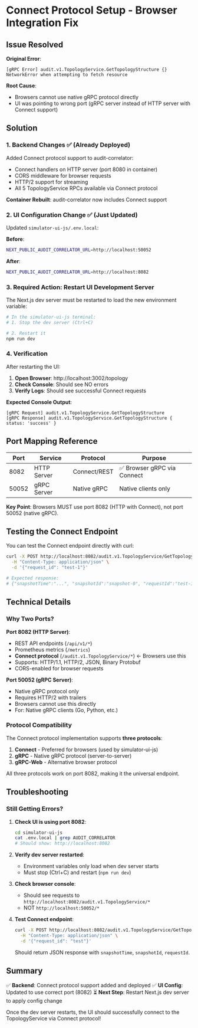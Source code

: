 # Connect Protocol Setup - Browser Integration Fix

## Issue Resolved

**Original Error**:
```
[gRPC Error] audit.v1.TopologyService.GetTopologyStructure {}
NetworkError when attempting to fetch resource
```

**Root Cause**:
- Browsers cannot use native gRPC protocol directly
- UI was pointing to wrong port (gRPC server instead of HTTP server with Connect support)

## Solution

### 1. Backend Changes ✅ (Already Deployed)

Added Connect protocol support to audit-correlator:
- Connect handlers on HTTP server (port 8080 in container)
- CORS middleware for browser requests
- HTTP/2 support for streaming
- All 5 TopologyService RPCs available via Connect protocol

**Container Rebuilt**: audit-correlator now includes Connect support

### 2. UI Configuration Change ✅ (Just Updated)

Updated `simulator-ui-js/.env.local`:

**Before**:
```bash
NEXT_PUBLIC_AUDIT_CORRELATOR_URL=http://localhost:50052
```

**After**:
```bash
NEXT_PUBLIC_AUDIT_CORRELATOR_URL=http://localhost:8082
```

### 3. Required Action: Restart UI Development Server

The Next.js dev server must be restarted to load the new environment variable:

```bash
# In the simulator-ui-js terminal:
# 1. Stop the dev server (Ctrl+C)

# 2. Restart it
npm run dev
```

### 4. Verification

After restarting the UI:

1. **Open Browser**: http://localhost:3002/topology
2. **Check Console**: Should see NO errors
3. **Verify Logs**: Should see successful Connect requests

**Expected Console Output**:
```
[gRPC Request] audit.v1.TopologyService.GetTopologyStructure
[gRPC Response] audit.v1.TopologyService.GetTopologyStructure { status: 'success' }
```

## Port Mapping Reference

| Port | Service | Protocol | Purpose |
|------|---------|----------|---------|
| 8082 | HTTP Server | Connect/REST | ✅ Browser gRPC via Connect |
| 50052 | gRPC Server | Native gRPC | Native clients only |

**Key Point**: Browsers MUST use port 8082 (HTTP with Connect), not port 50052 (native gRPC).

## Testing the Connect Endpoint

You can test the Connect endpoint directly with curl:

```bash
curl -X POST http://localhost:8082/audit.v1.TopologyService/GetTopologyStructure \
  -H "Content-Type: application/json" \
  -d '{"request_id": "test-1"}'

# Expected response:
# {"snapshotTime":"...", "snapshotId":"snapshot-0", "requestId":"test-1"}
```

## Technical Details

### Why Two Ports?

**Port 8082 (HTTP Server)**:
- REST API endpoints (`/api/v1/*`)
- Prometheus metrics (`/metrics`)
- **Connect protocol** (`/audit.v1.TopologyService/*`) ← Browsers use this
- Supports: HTTP/1.1, HTTP/2, JSON, Binary Protobuf
- CORS-enabled for browser requests

**Port 50052 (gRPC Server)**:
- Native gRPC protocol only
- Requires HTTP/2 with trailers
- Browsers cannot use this directly
- For: Native gRPC clients (Go, Python, etc.)

### Protocol Compatibility

The Connect protocol implementation supports **three protocols**:
1. **Connect** - Preferred for browsers (used by simulator-ui-js)
2. **gRPC** - Native gRPC protocol (server-to-server)
3. **gRPC-Web** - Alternative browser protocol

All three protocols work on port 8082, making it the universal endpoint.

## Troubleshooting

### Still Getting Errors?

1. **Check UI is using port 8082**:
   ```bash
   cd simulator-ui-js
   cat .env.local | grep AUDIT_CORRELATOR
   # Should show: http://localhost:8082
   ```

2. **Verify dev server restarted**:
   - Environment variables only load when dev server starts
   - Must stop (Ctrl+C) and restart (`npm run dev`)

3. **Check browser console**:
   - Should see requests to `http://localhost:8082/audit.v1.TopologyService/*`
   - NOT `http://localhost:50052/*`

4. **Test Connect endpoint**:
   ```bash
   curl -X POST http://localhost:8082/audit.v1.TopologyService/GetTopologyStructure \
     -H "Content-Type: application/json" \
     -d '{"request_id": "test"}'
   ```
   Should return JSON response with `snapshotTime`, `snapshotId`, `requestId`.

## Summary

✅ **Backend**: Connect protocol support added and deployed
✅ **UI Config**: Updated to use correct port (8082)
⏳ **Next Step**: Restart Next.js dev server to apply config change

Once the dev server restarts, the UI should successfully connect to the TopologyService via Connect protocol!
